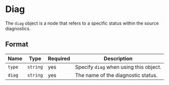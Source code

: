# Diag

The `diag` object is a node that refers to a specific status within the source diagnostics.

## Format

| Name   | Type     | Required | Description                            |
| ------ | -------- | -------- | -------------------------------------- |
| `type` | `string` | yes      | Specify `diag` when using this object. |
| `diag` | `string` | yes      | The name of the diagnostic status.     |
